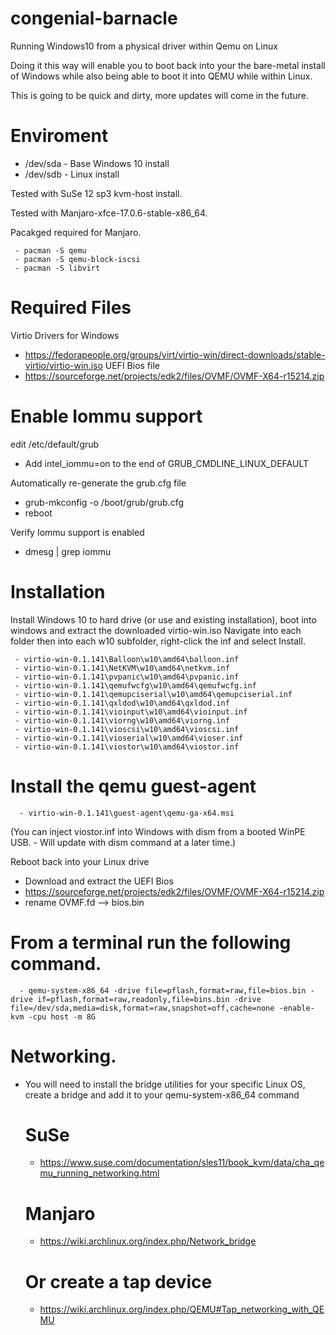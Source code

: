 # congenial-barnacle
Running Windows10 from a physical driver within Qemu on Linux

Doing it this way will enable you to boot back into your the bare-metal install of Windows while also being able to boot it into QEMU while within Linux.

This is going to be quick and dirty, more updates will come in the future.
# Enviroment 
 - /dev/sda - Base Windows 10 install
 - /dev/sdb - Linux install

Tested with SuSe 12 sp3 kvm-host install.

Tested with Manjaro-xfce-17.0.6-stable-x86_64.

Pacakged required for Manjaro.
  
     - pacman -S qemu
     - pacman -S qemu-block-iscsi
     - pacman -S libvirt

# Required Files
Virtio Drivers for Windows
 - https://fedorapeople.org/groups/virt/virtio-win/direct-downloads/stable-virtio/virtio-win.iso
UEFI Bios file
 - https://sourceforge.net/projects/edk2/files/OVMF/OVMF-X64-r15214.zip

# Enable Iommu support 
edit /etc/default/grub

  - Add intel_iommu=on to the end of GRUB_CMDLINE_LINUX_DEFAULT
  
Automatically re-generate the grub.cfg file

  - grub-mkconfig -o /boot/grub/grub.cfg
  - reboot
  
Verify Iommu support is enabled
   - dmesg | grep iommu

# Installation
Install Windows 10 to hard drive (or use and existing installation), boot into windows and extract the downloaded virtio-win.iso
Navigate into each folder then into each w10 subfolder, right-click the inf and select Install.

     - virtio-win-0.1.141\Balloon\w10\amd64\balloon.inf
     - virtio-win-0.1.141\NetKVM\w10\amd64\netkvm.inf
     - virtio-win-0.1.141\pvpanic\w10\amd64\pvpanic.inf
     - virtio-win-0.1.141\qemufwcfg\w10\amd64\qemufwcfg.inf
     - virtio-win-0.1.141\qemupciserial\w10\amd64\qemupciserial.inf
     - virtio-win-0.1.141\qxldod\w10\amd64\qxldod.inf
     - virtio-win-0.1.141\vioinput\w10\amd64\vioinput.inf
     - virtio-win-0.1.141\viorng\w10\amd64\viorng.inf
     - virtio-win-0.1.141\vioscsi\w10\amd64\vioscsi.inf
     - virtio-win-0.1.141\vioserial\w10\amd64\vioser.inf
     - virtio-win-0.1.141\viostor\w10\amd64\viostor.inf
  # Install the qemu guest-agent 
      - virtio-win-0.1.141\guest-agent\qemu-ga-x64.msi
      
(You can inject viostor.inf into Windows with dism from a booted WinPE USB. - Will update with dism command at a later time.)

Reboot back into your Linux drive
  - Download and extract the UEFI Bios
  - https://sourceforge.net/projects/edk2/files/OVMF/OVMF-X64-r15214.zip
  - rename OVMF.fd --> bios.bin
  
# From a terminal run the following command.
      - qemu-system-x86_64 -drive file=pflash,format=raw,file=bios.bin -drive if=pflash,format=raw,readonly,file=bins.bin -drive file=/dev/sda,media=disk,format=raw,snapshot=off,cache=none -enable-kvm -cpu host -m 8G

# Networking.
- You will need to install the bridge utilities for your specific Linux OS, create a bridge and add it to your qemu-system-x86_64 command
  # SuSe
    - https://www.suse.com/documentation/sles11/book_kvm/data/cha_qemu_running_networking.html
  # Manjaro
    - https://wiki.archlinux.org/index.php/Network_bridge
  # Or create a tap device
    - https://wiki.archlinux.org/index.php/QEMU#Tap_networking_with_QEMU
